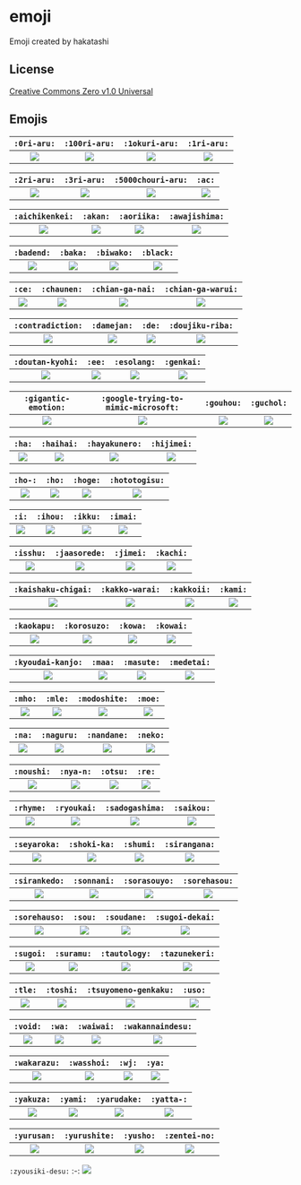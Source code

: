 # emoji

Emoji created by hakatashi

## License

[Creative Commons Zero v1.0 Universal](LICENSE)

## Emojis

`:0ri-aru:` | `:100ri-aru:` | `:1okuri-aru:` | `:1ri-aru:`
:-: | :-: | :-: | :-:
[![](images/0ri-aru.png)](https://cdn.jsdelivr.net/gh/hakatashi/emoji@master/images/0ri-aru.png) | [![](images/100ri-aru.png)](https://cdn.jsdelivr.net/gh/hakatashi/emoji@master/images/100ri-aru.png) | [![](images/1okuri-aru.png)](https://cdn.jsdelivr.net/gh/hakatashi/emoji@master/images/1okuri-aru.png) | [![](images/1ri-aru.png)](https://cdn.jsdelivr.net/gh/hakatashi/emoji@master/images/1ri-aru.png)

`:2ri-aru:` | `:3ri-aru:` | `:5000chouri-aru:` | `:ac:`
:-: | :-: | :-: | :-:
[![](images/2ri-aru.png)](https://cdn.jsdelivr.net/gh/hakatashi/emoji@master/images/2ri-aru.png) | [![](images/3ri-aru.png)](https://cdn.jsdelivr.net/gh/hakatashi/emoji@master/images/3ri-aru.png) | [![](images/5000chouri-aru.png)](https://cdn.jsdelivr.net/gh/hakatashi/emoji@master/images/5000chouri-aru.png) | [![](images/ac.png)](https://cdn.jsdelivr.net/gh/hakatashi/emoji@master/images/ac.png)

`:aichikenkei:` | `:akan:` | `:aoriika:` | `:awajishima:`
:-: | :-: | :-: | :-:
[![](images/aichikenkei.png)](https://cdn.jsdelivr.net/gh/hakatashi/emoji@master/images/aichikenkei.png) | [![](images/akan.png)](https://cdn.jsdelivr.net/gh/hakatashi/emoji@master/images/akan.png) | [![](images/aoriika.png)](https://cdn.jsdelivr.net/gh/hakatashi/emoji@master/images/aoriika.png) | [![](images/awajishima.png)](https://cdn.jsdelivr.net/gh/hakatashi/emoji@master/images/awajishima.png)

`:badend:` | `:baka:` | `:biwako:` | `:black:`
:-: | :-: | :-: | :-:
[![](images/badend.png)](https://cdn.jsdelivr.net/gh/hakatashi/emoji@master/images/badend.png) | [![](images/baka.png)](https://cdn.jsdelivr.net/gh/hakatashi/emoji@master/images/baka.png) | [![](images/biwako.png)](https://cdn.jsdelivr.net/gh/hakatashi/emoji@master/images/biwako.png) | [![](images/black.png)](https://cdn.jsdelivr.net/gh/hakatashi/emoji@master/images/black.png)

`:ce:` | `:chaunen:` | `:chian-ga-nai:` | `:chian-ga-warui:`
:-: | :-: | :-: | :-:
[![](images/ce.png)](https://cdn.jsdelivr.net/gh/hakatashi/emoji@master/images/ce.png) | [![](images/chaunen.png)](https://cdn.jsdelivr.net/gh/hakatashi/emoji@master/images/chaunen.png) | [![](images/chian-ga-nai.png)](https://cdn.jsdelivr.net/gh/hakatashi/emoji@master/images/chian-ga-nai.png) | [![](images/chian-ga-warui.png)](https://cdn.jsdelivr.net/gh/hakatashi/emoji@master/images/chian-ga-warui.png)

`:contradiction:` | `:damejan:` | `:de:` | `:doujiku-riba:`
:-: | :-: | :-: | :-:
[![](images/contradiction.png)](https://cdn.jsdelivr.net/gh/hakatashi/emoji@master/images/contradiction.png) | [![](images/damejan.png)](https://cdn.jsdelivr.net/gh/hakatashi/emoji@master/images/damejan.png) | [![](images/de.png)](https://cdn.jsdelivr.net/gh/hakatashi/emoji@master/images/de.png) | [![](images/doujiku-riba.png)](https://cdn.jsdelivr.net/gh/hakatashi/emoji@master/images/doujiku-riba.png)

`:doutan-kyohi:` | `:ee:` | `:esolang:` | `:genkai:`
:-: | :-: | :-: | :-:
[![](images/doutan-kyohi.png)](https://cdn.jsdelivr.net/gh/hakatashi/emoji@master/images/doutan-kyohi.png) | [![](images/ee.png)](https://cdn.jsdelivr.net/gh/hakatashi/emoji@master/images/ee.png) | [![](images/esolang.png)](https://cdn.jsdelivr.net/gh/hakatashi/emoji@master/images/esolang.png) | [![](images/genkai.png)](https://cdn.jsdelivr.net/gh/hakatashi/emoji@master/images/genkai.png)

`:gigantic-emotion:` | `:google-trying-to-mimic-microsoft:` | `:gouhou:` | `:guchol:`
:-: | :-: | :-: | :-:
[![](images/gigantic-emotion.png)](https://cdn.jsdelivr.net/gh/hakatashi/emoji@master/images/gigantic-emotion.png) | [![](images/google-trying-to-mimic-microsoft.png)](https://cdn.jsdelivr.net/gh/hakatashi/emoji@master/images/google-trying-to-mimic-microsoft.png) | [![](images/gouhou.png)](https://cdn.jsdelivr.net/gh/hakatashi/emoji@master/images/gouhou.png) | [![](images/guchol.png)](https://cdn.jsdelivr.net/gh/hakatashi/emoji@master/images/guchol.png)

`:ha:` | `:haihai:` | `:hayakunero:` | `:hijimei:`
:-: | :-: | :-: | :-:
[![](images/ha.png)](https://cdn.jsdelivr.net/gh/hakatashi/emoji@master/images/ha.png) | [![](images/haihai.png)](https://cdn.jsdelivr.net/gh/hakatashi/emoji@master/images/haihai.png) | [![](images/hayakunero.png)](https://cdn.jsdelivr.net/gh/hakatashi/emoji@master/images/hayakunero.png) | [![](images/hijimei.png)](https://cdn.jsdelivr.net/gh/hakatashi/emoji@master/images/hijimei.png)

`:ho-:` | `:ho:` | `:hoge:` | `:hototogisu:`
:-: | :-: | :-: | :-:
[![](images/ho-.png)](https://cdn.jsdelivr.net/gh/hakatashi/emoji@master/images/ho-.png) | [![](images/ho.png)](https://cdn.jsdelivr.net/gh/hakatashi/emoji@master/images/ho.png) | [![](images/hoge.png)](https://cdn.jsdelivr.net/gh/hakatashi/emoji@master/images/hoge.png) | [![](images/hototogisu.png)](https://cdn.jsdelivr.net/gh/hakatashi/emoji@master/images/hototogisu.png)

`:i:` | `:ihou:` | `:ikku:` | `:imai:`
:-: | :-: | :-: | :-:
[![](images/i.png)](https://cdn.jsdelivr.net/gh/hakatashi/emoji@master/images/i.png) | [![](images/ihou.png)](https://cdn.jsdelivr.net/gh/hakatashi/emoji@master/images/ihou.png) | [![](images/ikku.png)](https://cdn.jsdelivr.net/gh/hakatashi/emoji@master/images/ikku.png) | [![](images/imai.png)](https://cdn.jsdelivr.net/gh/hakatashi/emoji@master/images/imai.png)

`:isshu:` | `:jaasorede:` | `:jimei:` | `:kachi:`
:-: | :-: | :-: | :-:
[![](images/isshu.png)](https://cdn.jsdelivr.net/gh/hakatashi/emoji@master/images/isshu.png) | [![](images/jaasorede.png)](https://cdn.jsdelivr.net/gh/hakatashi/emoji@master/images/jaasorede.png) | [![](images/jimei.png)](https://cdn.jsdelivr.net/gh/hakatashi/emoji@master/images/jimei.png) | [![](images/kachi.png)](https://cdn.jsdelivr.net/gh/hakatashi/emoji@master/images/kachi.png)

`:kaishaku-chigai:` | `:kakko-warai:` | `:kakkoii:` | `:kami:`
:-: | :-: | :-: | :-:
[![](images/kaishaku-chigai.png)](https://cdn.jsdelivr.net/gh/hakatashi/emoji@master/images/kaishaku-chigai.png) | [![](images/kakko-warai.png)](https://cdn.jsdelivr.net/gh/hakatashi/emoji@master/images/kakko-warai.png) | [![](images/kakkoii.png)](https://cdn.jsdelivr.net/gh/hakatashi/emoji@master/images/kakkoii.png) | [![](images/kami.png)](https://cdn.jsdelivr.net/gh/hakatashi/emoji@master/images/kami.png)

`:kaokapu:` | `:korosuzo:` | `:kowa:` | `:kowai:`
:-: | :-: | :-: | :-:
[![](images/kaokapu.png)](https://cdn.jsdelivr.net/gh/hakatashi/emoji@master/images/kaokapu.png) | [![](images/korosuzo.png)](https://cdn.jsdelivr.net/gh/hakatashi/emoji@master/images/korosuzo.png) | [![](images/kowa.png)](https://cdn.jsdelivr.net/gh/hakatashi/emoji@master/images/kowa.png) | [![](images/kowai.png)](https://cdn.jsdelivr.net/gh/hakatashi/emoji@master/images/kowai.png)

`:kyoudai-kanjo:` | `:maa:` | `:masute:` | `:medetai:`
:-: | :-: | :-: | :-:
[![](images/kyoudai-kanjo.png)](https://cdn.jsdelivr.net/gh/hakatashi/emoji@master/images/kyoudai-kanjo.png) | [![](images/maa.png)](https://cdn.jsdelivr.net/gh/hakatashi/emoji@master/images/maa.png) | [![](images/masute.png)](https://cdn.jsdelivr.net/gh/hakatashi/emoji@master/images/masute.png) | [![](images/medetai.png)](https://cdn.jsdelivr.net/gh/hakatashi/emoji@master/images/medetai.png)

`:mho:` | `:mle:` | `:modoshite:` | `:moe:`
:-: | :-: | :-: | :-:
[![](images/mho.png)](https://cdn.jsdelivr.net/gh/hakatashi/emoji@master/images/mho.png) | [![](images/mle.png)](https://cdn.jsdelivr.net/gh/hakatashi/emoji@master/images/mle.png) | [![](images/modoshite.png)](https://cdn.jsdelivr.net/gh/hakatashi/emoji@master/images/modoshite.png) | [![](images/moe.png)](https://cdn.jsdelivr.net/gh/hakatashi/emoji@master/images/moe.png)

`:na:` | `:naguru:` | `:nandane:` | `:neko:`
:-: | :-: | :-: | :-:
[![](images/na.png)](https://cdn.jsdelivr.net/gh/hakatashi/emoji@master/images/na.png) | [![](images/naguru.png)](https://cdn.jsdelivr.net/gh/hakatashi/emoji@master/images/naguru.png) | [![](images/nandane.png)](https://cdn.jsdelivr.net/gh/hakatashi/emoji@master/images/nandane.png) | [![](images/neko.png)](https://cdn.jsdelivr.net/gh/hakatashi/emoji@master/images/neko.png)

`:noushi:` | `:nya-n:` | `:otsu:` | `:re:`
:-: | :-: | :-: | :-:
[![](images/noushi.png)](https://cdn.jsdelivr.net/gh/hakatashi/emoji@master/images/noushi.png) | [![](images/nya-n.png)](https://cdn.jsdelivr.net/gh/hakatashi/emoji@master/images/nya-n.png) | [![](images/otsu.png)](https://cdn.jsdelivr.net/gh/hakatashi/emoji@master/images/otsu.png) | [![](images/re.png)](https://cdn.jsdelivr.net/gh/hakatashi/emoji@master/images/re.png)

`:rhyme:` | `:ryoukai:` | `:sadogashima:` | `:saikou:`
:-: | :-: | :-: | :-:
[![](images/rhyme.png)](https://cdn.jsdelivr.net/gh/hakatashi/emoji@master/images/rhyme.png) | [![](images/ryoukai.png)](https://cdn.jsdelivr.net/gh/hakatashi/emoji@master/images/ryoukai.png) | [![](images/sadogashima.png)](https://cdn.jsdelivr.net/gh/hakatashi/emoji@master/images/sadogashima.png) | [![](images/saikou.png)](https://cdn.jsdelivr.net/gh/hakatashi/emoji@master/images/saikou.png)

`:seyaroka:` | `:shoki-ka:` | `:shumi:` | `:sirangana:`
:-: | :-: | :-: | :-:
[![](images/seyaroka.png)](https://cdn.jsdelivr.net/gh/hakatashi/emoji@master/images/seyaroka.png) | [![](images/shoki-ka.png)](https://cdn.jsdelivr.net/gh/hakatashi/emoji@master/images/shoki-ka.png) | [![](images/shumi.png)](https://cdn.jsdelivr.net/gh/hakatashi/emoji@master/images/shumi.png) | [![](images/sirangana.png)](https://cdn.jsdelivr.net/gh/hakatashi/emoji@master/images/sirangana.png)

`:sirankedo:` | `:sonnani:` | `:sorasouyo:` | `:sorehasou:`
:-: | :-: | :-: | :-:
[![](images/sirankedo.png)](https://cdn.jsdelivr.net/gh/hakatashi/emoji@master/images/sirankedo.png) | [![](images/sonnani.png)](https://cdn.jsdelivr.net/gh/hakatashi/emoji@master/images/sonnani.png) | [![](images/sorasouyo.png)](https://cdn.jsdelivr.net/gh/hakatashi/emoji@master/images/sorasouyo.png) | [![](images/sorehasou.png)](https://cdn.jsdelivr.net/gh/hakatashi/emoji@master/images/sorehasou.png)

`:sorehauso:` | `:sou:` | `:soudane:` | `:sugoi-dekai:`
:-: | :-: | :-: | :-:
[![](images/sorehauso.png)](https://cdn.jsdelivr.net/gh/hakatashi/emoji@master/images/sorehauso.png) | [![](images/sou.png)](https://cdn.jsdelivr.net/gh/hakatashi/emoji@master/images/sou.png) | [![](images/soudane.png)](https://cdn.jsdelivr.net/gh/hakatashi/emoji@master/images/soudane.png) | [![](images/sugoi-dekai.png)](https://cdn.jsdelivr.net/gh/hakatashi/emoji@master/images/sugoi-dekai.png)

`:sugoi:` | `:suramu:` | `:tautology:` | `:tazunekeri:`
:-: | :-: | :-: | :-:
[![](images/sugoi.png)](https://cdn.jsdelivr.net/gh/hakatashi/emoji@master/images/sugoi.png) | [![](images/suramu.png)](https://cdn.jsdelivr.net/gh/hakatashi/emoji@master/images/suramu.png) | [![](images/tautology.png)](https://cdn.jsdelivr.net/gh/hakatashi/emoji@master/images/tautology.png) | [![](images/tazunekeri.png)](https://cdn.jsdelivr.net/gh/hakatashi/emoji@master/images/tazunekeri.png)

`:tle:` | `:toshi:` | `:tsuyomeno-genkaku:` | `:uso:`
:-: | :-: | :-: | :-:
[![](images/tle.png)](https://cdn.jsdelivr.net/gh/hakatashi/emoji@master/images/tle.png) | [![](images/toshi.png)](https://cdn.jsdelivr.net/gh/hakatashi/emoji@master/images/toshi.png) | [![](images/tsuyomeno-genkaku.png)](https://cdn.jsdelivr.net/gh/hakatashi/emoji@master/images/tsuyomeno-genkaku.png) | [![](images/uso.png)](https://cdn.jsdelivr.net/gh/hakatashi/emoji@master/images/uso.png)

`:void:` | `:wa:` | `:waiwai:` | `:wakannaindesu:`
:-: | :-: | :-: | :-:
[![](images/void.png)](https://cdn.jsdelivr.net/gh/hakatashi/emoji@master/images/void.png) | [![](images/wa.png)](https://cdn.jsdelivr.net/gh/hakatashi/emoji@master/images/wa.png) | [![](images/waiwai.png)](https://cdn.jsdelivr.net/gh/hakatashi/emoji@master/images/waiwai.png) | [![](images/wakannaindesu.png)](https://cdn.jsdelivr.net/gh/hakatashi/emoji@master/images/wakannaindesu.png)

`:wakarazu:` | `:wasshoi:` | `:wj:` | `:ya:`
:-: | :-: | :-: | :-:
[![](images/wakarazu.png)](https://cdn.jsdelivr.net/gh/hakatashi/emoji@master/images/wakarazu.png) | [![](images/wasshoi.png)](https://cdn.jsdelivr.net/gh/hakatashi/emoji@master/images/wasshoi.png) | [![](images/wj.png)](https://cdn.jsdelivr.net/gh/hakatashi/emoji@master/images/wj.png) | [![](images/ya.png)](https://cdn.jsdelivr.net/gh/hakatashi/emoji@master/images/ya.png)

`:yakuza:` | `:yami:` | `:yarudake:` | `:yatta-:`
:-: | :-: | :-: | :-:
[![](images/yakuza.png)](https://cdn.jsdelivr.net/gh/hakatashi/emoji@master/images/yakuza.png) | [![](images/yami.png)](https://cdn.jsdelivr.net/gh/hakatashi/emoji@master/images/yami.png) | [![](images/yarudake.png)](https://cdn.jsdelivr.net/gh/hakatashi/emoji@master/images/yarudake.png) | [![](images/yatta-.png)](https://cdn.jsdelivr.net/gh/hakatashi/emoji@master/images/yatta-.png)

`:yurusan:` | `:yurushite:` | `:yusho:` | `:zentei-no:`
:-: | :-: | :-: | :-:
[![](images/yurusan.png)](https://cdn.jsdelivr.net/gh/hakatashi/emoji@master/images/yurusan.png) | [![](images/yurushite.png)](https://cdn.jsdelivr.net/gh/hakatashi/emoji@master/images/yurushite.png) | [![](images/yusho.png)](https://cdn.jsdelivr.net/gh/hakatashi/emoji@master/images/yusho.png) | [![](images/zentei-no.png)](https://cdn.jsdelivr.net/gh/hakatashi/emoji@master/images/zentei-no.png)

`:zyousiki-desu:`
:-:
[![](images/zyousiki-desu.png)](https://cdn.jsdelivr.net/gh/hakatashi/emoji@master/images/zyousiki-desu.png)

